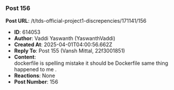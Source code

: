 ### Post 156
**Post URL**: /t/tds-official-project1-discrepencies/171141/156
- **ID**: 614053
- **Author**: Vaddi Yaswanth (YaswanthVaddi)
- **Created At**: 2025-04-01T04:00:56.662Z
- **Reply To**: Post 155 (Vansh Mittal, 22f3001851)
- **Content**:  
  dockerfile is spelling mistake it should be Dockerfile same thing happened to me .
- **Reactions**: None
- **Post Number**: 156

